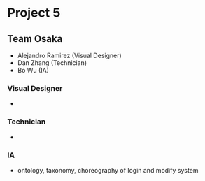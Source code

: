 # Project 5

## Team Osaka

- Alejandro Ramirez (Visual Designer)
- Dan Zhang (Technician)
- Bo Wu (IA)

### Visual Designer
-

### Technician
-

### IA
- ontology, taxonomy, choreography of login and modify system


